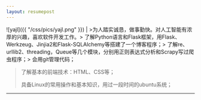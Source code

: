 ```yaml
---
layout: resumepost
---
```

![yajl]({{ "/css/pics/yajl.png" }})  | >为人踏实诚恳，做事勤快。对人工智能有浓厚的兴趣，喜欢软件开发工作。> 了解Python语言和Flask框架，用Flask、Werkzeug、Jinjia2和Flask-SQLAlchemy等搭建了一个博客程序；> 了解re、urllib2、threading，Queue等几个模块，分别用正则表达式分析和Scrapy写过爬虫程序；> 会用git管理代码；
 > 了解基本的前端技术：HTML、CSS等；
>   
 > 具备Linux的常用操作和基本知识，用过一段时间的ubuntu系统；
> 

---